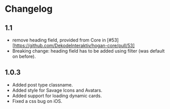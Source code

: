 # Changelog

## 1.1
- remove heading field, provided from Core in [#53][https://github.com/DekodeInteraktiv/hogan-core/pull/53]
- Breaking change: heading field has to be added using filter (was default on before).

## 1.0.3
- Added post type classname.
- Added style for Savage Icons and Avatars.
- Added support for loading dynamic cards.
- Fixed a css bug on iOS.
